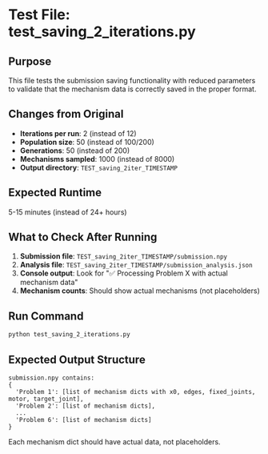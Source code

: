 # Test File: test_saving_2_iterations.py

## Purpose
This file tests the submission saving functionality with reduced parameters to validate that the mechanism data is correctly saved in the proper format.

## Changes from Original
- **Iterations per run**: 2 (instead of 12)
- **Population size**: 50 (instead of 100/200)
- **Generations**: 50 (instead of 200)
- **Mechanisms sampled**: 1000 (instead of 8000)
- **Output directory**: `TEST_saving_2iter_TIMESTAMP`

## Expected Runtime
5-15 minutes (instead of 24+ hours)

## What to Check After Running
1. **Submission file**: `TEST_saving_2iter_TIMESTAMP/submission.npy`
2. **Analysis file**: `TEST_saving_2iter_TIMESTAMP/submission_analysis.json`
3. **Console output**: Look for "✅ Processing Problem X with actual mechanism data"
4. **Mechanism counts**: Should show actual mechanisms (not placeholders)

## Run Command
```bash
python test_saving_2_iterations.py
```

## Expected Output Structure
```
submission.npy contains:
{
  'Problem 1': [list of mechanism dicts with x0, edges, fixed_joints, motor, target_joint],
  'Problem 2': [list of mechanism dicts],
  ...
  'Problem 6': [list of mechanism dicts]
}
```

Each mechanism dict should have actual data, not placeholders.
